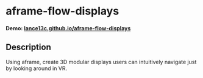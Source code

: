 # aframe-flow-displays

#### Demo: [lance13c.github.io/aframe-flow-displays](lance13c.github.io/aframe-flow-displays)

## Description
Using aframe, create 3D modular displays users can intuitively navigate just by looking around in VR.
